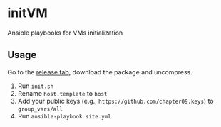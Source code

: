 # initVM
Ansible playbooks for VMs initialization

## Usage

Go to the [release tab](https://github.com/chapter09/initVM/releases), download the package and uncompress.

1. Run `init.sh`
2. Rename `host.template` to `host`
3. Add your public keys (e.g., `https://github.com/chapter09.keys`) to `group_vars/all`
4. Run `ansible-playbook site.yml`

